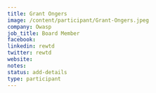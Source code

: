 ```yaml
---
title: Grant Ongers
image: /content/participant/Grant-Ongers.jpeg
company: Owasp
job_title: Board Member
facebook:
linkedin: rewtd
twitter: rewtd
website:
notes:
status: add-details
type: participant
---
```


<!-- put more details about participant here -->